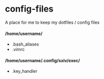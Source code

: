 # config-files
A place for me to keep my dotfiles / config files 

#### /home/username/
* .bash_aliases
* .vimrc

#### /home/username/.config/sxiv/exec/
* .key_handler

